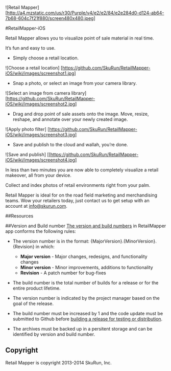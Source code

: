 ![Retail Mapper] [http://a4.mzstatic.com/us/r30/Purple/v4/e2/e2/84/e2e284d0-d124-ab64-7b68-604c7f21f880/screen480x480.jpeg]

#RetailMapper-iOS

Retail Mapper allows you to visualize point of sale material in real time. 

It’s fun and easy to use. 

* Simply choose a retail location. 

![Choose a retail location] [https://github.com/SkuRun/RetailMapper-iOS/wiki/images/screenshot1.jpg]

* Snap a photo, or select an image from your camera library. 

![Select an image from camera library] [https://github.com/SkuRun/RetailMapper-iOS/wiki/images/screenshot2.jpg]

* Drag and drop point of sale assets onto the image. Move, resize, reshape, and annotate over your newly created image.

![Apply photo filter] [https://github.com/SkuRun/RetailMapper-iOS/wiki/images/screenshot3.jpg]

* Save and publish to the cloud and wallah, you’re done. 

![Save and publish] [[https://github.com/SkuRun/RetailMapper-iOS/wiki/images/screenshot4.jpg]


In less than two minutes you are now able to completely visualize a retail makeover, all from your device.

Collect and index photos of retail environments right from your palm.

Retail Mapper is ideal for on the road field marketing and merchandising teams. Wow your retailers today, just contact us to get setup with an account at info@skurun.com.

##Resources




##Version and Build number
[The version and build numbers](https://developer.apple.com/library/ios/documentation/IDEs/Conceptual/AppDistributionGuide/ConfiguringYourApp/ConfiguringYourApp.html#//apple_ref/doc/uid/TP40012582-CH28-SW18) in RetailMapper app conforms the following rules: 
- The version number is in the format: {MajorVersion}.{MinorVersion}.{Revision} in which: 
   - **Major version** - Major changes, redesigns, and functionality changes
   - **Minor version** - Minor improvements, additions to functionality
   - **Revision** - A patch number for bug-fixes
- The build number is the total number of builds for a release or for the entire product lifetime. 


- The version number is indicated by the project manager based on the goal of the release.
- The build number must be increased by 1 and the code update must be submitted to Github before [building a release for testing or distribution](https://developer.apple.com/library/ios/documentation/IDEs/Conceptual/AppDistributionGuide/TestingYouriOSApp/TestingYouriOSApp.html#//apple_ref/doc/uid/TP40012582-CH8-SW24).
- The archives must be backed up in a persitent storage and can be identified by version and build number.

## Copyright

Retail Mapper is copyright 2013-2014 SkuRun, Inc.


